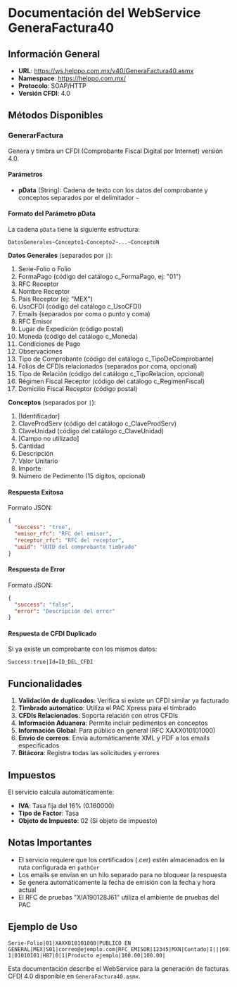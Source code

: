 # Documentación del WebService GeneraFactura40

## Información General

- **URL**: https://ws.helppo.com.mx/v40/GeneraFactura40.asmx
- **Namespace**: https://helppo.com.mx/
- **Protocolo**: SOAP/HTTP
- **Versión CFDI**: 4.0

## Métodos Disponibles

### GenerarFactura

Genera y timbra un CFDI (Comprobante Fiscal Digital por Internet) versión 4.0.

#### Parámetros

- **pData** (String): Cadena de texto con los datos del comprobante y conceptos separados por el delimitador `~`

#### Formato del Parámetro pData

La cadena `pData` tiene la siguiente estructura:

```
DatosGenerales~Concepto1~Concepto2~...~ConceptoN
```

**Datos Generales** (separados por `|`):
1. Serie-Folio o Folio
2. FormaPago (código del catálogo c_FormaPago, ej: "01")
3. RFC Receptor
4. Nombre Receptor
5. País Receptor (ej: "MEX")
6. UsoCFDI (código del catálogo c_UsoCFDI)
7. Emails (separados por coma o punto y coma)
8. RFC Emisor
9. Lugar de Expedición (código postal)
10. Moneda (código del catálogo c_Moneda)
11. Condiciones de Pago
12. Observaciones
13. Tipo de Comprobante (código del catálogo c_TipoDeComprobante)
14. Folios de CFDIs relacionados (separados por coma, opcional)
15. Tipo de Relación (código del catálogo c_TipoRelacion, opcional)
16. Régimen Fiscal Receptor (código del catálogo c_RegimenFiscal)
17. Domicilio Fiscal Receptor (código postal)

**Conceptos** (separados por `|`):
1. [Identificador]
2. ClaveProdServ (código del catálogo c_ClaveProdServ)
3. ClaveUnidad (código del catálogo c_ClaveUnidad)
4. [Campo no utilizado]
5. Cantidad
6. Descripción
7. Valor Unitario
8. Importe
9. Número de Pedimento (15 dígitos, opcional)

#### Respuesta Exitosa

Formato JSON:
```json
{
  "success": "true",
  "emisor_rfc": "RFC del emisor",
  "receptor_rfc": "RFC del receptor",
  "uuid": "UUID del comprobante timbrado"
}
```

#### Respuesta de Error

Formato JSON:
```json
{
  "success": "false",
  "error": "Descripción del error"
}
```

#### Respuesta de CFDI Duplicado

Si ya existe un comprobante con los mismos datos:
```
Success:true|Id=ID_DEL_CFDI
```

## Funcionalidades

1. **Validación de duplicados**: Verifica si existe un CFDI similar ya facturado
2. **Timbrado automático**: Utiliza el PAC Xpress para el timbrado
3. **CFDIs Relacionados**: Soporta relación con otros CFDIs
4. **Información Aduanera**: Permite incluir pedimentos en conceptos
5. **Información Global**: Para público en general (RFC XAXX010101000)
6. **Envío de correos**: Envía automáticamente XML y PDF a los emails especificados
7. **Bitácora**: Registra todas las solicitudes y errores

## Impuestos

El servicio calcula automáticamente:
- **IVA**: Tasa fija del 16% (0.160000)
- **Tipo de Factor**: Tasa
- **Objeto de Impuesto**: 02 (Sí objeto de impuesto)

## Notas Importantes

- El servicio requiere que los certificados (.cer) estén almacenados en la ruta configurada en `pathCer`
- Los emails se envían en un hilo separado para no bloquear la respuesta
- Se genera automáticamente la fecha de emisión con la fecha y hora actual
- El RFC de pruebas "XIA190128J61" utiliza el ambiente de pruebas del PAC

## Ejemplo de Uso

```
Serie-Folio|01|XAXX010101000|PUBLICO EN GENERAL|MEX|S01|correo@ejemplo.com|RFC_EMISOR|12345|MXN|Contado|I|||601|12345~
1|01010101|H87|0|1|Producto ejemplo|100.00|100.00|
```

Esta documentación describe el WebService para la generación de facturas CFDI 4.0 disponible en `GeneraFactura40.asmx`.
